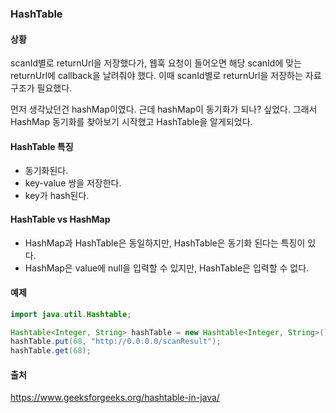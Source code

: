 ### HashTable
#### 상황
scanId별로 returnUrl을 저장했다가, 웹훅 요청이 들어오면 해당 scanId에 맞는 returnUrl에 callback을 날려줘야 했다.
이때 scanId별로 returnUrl을 저장하는 자료구조가 필요했다.

먼저 생각났던건 hashMap이였다.
근데 hashMap이 동기화가 되나? 싶었다.
그래서 HashMap 동기화를 찾아보기 시작했고 HashTable을 알게되었다.

#### HashTable 특징
- 동기화된다.
- key-value 쌍을 저장한다.
- key가 hash된다.


#### HashTable vs HashMap
- HashMap과 HashTable은 동일하지만, HashTable은 동기화 된다는 특징이 있다.
- HashMap은 value에 null을 입력할 수 있지만, HashTable은 입력할 수 없다.


#### 예제
```java
import java.util.Hashtable;

Hashtable<Integer, String> hashTable = new Hashtable<Integer, String>();
hashTable.put(68, "http://0.0.0.0/scanResult");
hashTable.get(68);
```

#### 출처
https://www.geeksforgeeks.org/hashtable-in-java/